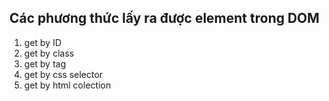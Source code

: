 ## Các phương thức lấy ra được element trong DOM

1. get by ID
2. get by class
3. get by tag
4. get by css selector
5. get by html colection
